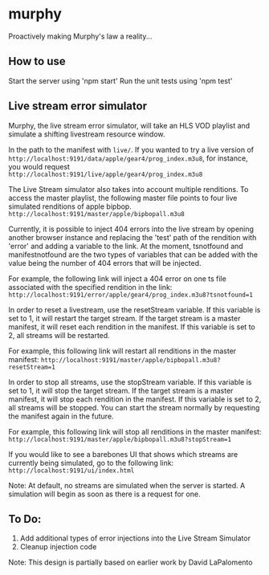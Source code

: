 # murphy
Proactively making Murphy's law a reality...

## How to use
Start the server using 'npm start'
Run the unit tests using 'npm test'

## Live stream error simulator
Murphy, the live stream error simulator, will take an HLS VOD playlist and simulate a 
shifting livestream resource window.  

In the path to the manifest with `live/`. If you wanted to try a live version of `http://localhost:9191/data/apple/gear4/prog_index.m3u8`,
for instance, you would request `http://localhost:9191/live/apple/gear4/prog_index.m3u8`

The Live Stream simulator also takes into account multiple renditions. To access the master playlist, the following master file points to four 
live simulated renditions of apple bipbop. `http://localhost:9191/master/apple/bipbopall.m3u8`

Currently, it is possible to inject 404 errors into the live stream by opening another browser instance and replacing the 'test' path of the 
rendition with 'error' and adding a variable to the link.  At the moment, tsnotfound and manifestnotfound are the two types of variables that can
be added with the value being the number of 404 errors that will be injected. 
 
For example, the following link will inject a 404 error on one ts file associated with the specified rendition in the link:
`http://localhost:9191/error/apple/gear4/prog_index.m3u8?tsnotfound=1`

In order to reset a livestream, use the resetStream variable.  If this variable is set to 1, it will restart the target stream.
If the target stream is a master manifest, it will reset each rendition in the manifest.  If this variable is set to 2,
all streams will be restarted.

For example, this following link will restart all renditions in the master manifest:
`http://localhost:9191/master/apple/bipbopall.m3u8?resetStream=1`

In order to stop all streams, use the stopStream variable. If this variable is set to 1, it will stop the target stream.
If the target stream is a master manifest, it will stop each rendition in the manifest.  If this variable is set to 2,
all streams will be stopped.  You can start the stream normally by requesting the manifest again in the future.

For example, this following link will stop all renditions in the master manifest:
`http://localhost:9191/master/apple/bipbopall.m3u8?stopStream=1`

If you would like to see a barebones UI that shows which streams are currently being simulated, go to the following link: 
`http://localhost:9191/ui/index.html`



Note: At default, no streams are simulated when the server is started.  A simulation will begin as soon as there is a request for one.

## To Do:
1. Add additional types of error injections into the Live Stream Simulator
2. Cleanup injection code


Note: This design is partially based on earlier work by David LaPalomento


